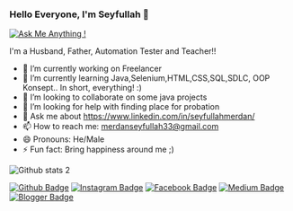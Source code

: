 ### Hello Everyone, I'm Seyfullah 👋

[![Ask Me Anything !](https://img.shields.io/badge/Ask%20me-anything-1abc9c.svg)](https://GitHub.com/Naereen/ama)

I'm a Husband, Father, Automation Tester and Teacher!!

- 🔭 I’m currently working on Freelancer
- 🌱 I’m currently learning Java,Selenium,HTML,CSS,SQL,SDLC, OOP Konsept.. In short, everything! :)
- 👯 I’m looking to collaborate on some java projects
- 🤔 I’m looking for help with finding place for probation 
- 💬 Ask me about https://www.linkedin.com/in/seyfullahmerdan/
- 📫 How to reach me: merdanseyfullah33@gmail.com
- 😄 Pronouns: He/Male
- ⚡ Fun fact: Bring happiness around me ;)


![Github stats 2](https://github-readme-stats.vercel.app/api?username=SeyfullahMerdan&show_icons=true&theme=radical)


[![Github Badge](https://img.shields.io/badge/-Github-000?style=quare&labelColor=000&logo=Github&logoColor=white&link=link)](link) 
[![Instagram Badge](https://img.shields.io/badge/-Instagram-C13584?style=flat-quare&labelColor=C13584&logo=instagram&logoColor=white&link=link)](link) 
[![Facebook Badge](https://img.shields.io/badge/-Facebook-C13584?style=flat-quare&labelColor=3b5998&logo=facebook&logoColor=white&link=link)](link) 
[![Medium Badge](https://img.shields.io/badge/-Medium-757575?style=flat-quare&labelColor=757575&logo=Medium&logoColor=white&link=link)](link) 
[![Blogger Badge](https://img.shields.io/badge/-Blogger-FF9800?style=flat-quare&labelColor=FF9800&logo=Blogger&logoColor=white&link=link)](link)




